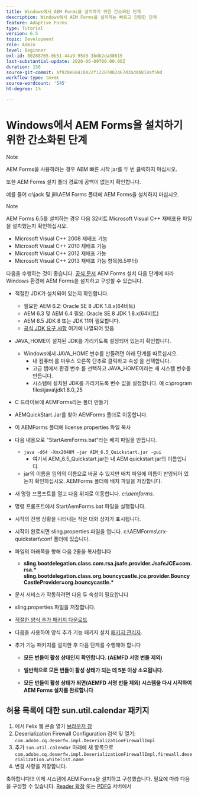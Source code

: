 ```yaml
---
title: Windows에서 AEM Forms을 설치하기 위한 간소화된 단계
description: Windows에서 AEM Forms을 설치하는 빠르고 간편한 단계
feature: Adaptive Forms
type: Tutorial
version: 6.5
topic: Development
role: Admin
level: Beginner
exl-id: 80288765-0b51-44a9-95d3-3bdb2da38615
last-substantial-update: 2020-06-09T00:00:00Z
duration: 158
source-git-commit: af928e60410022f12207082467d3bd9b818af59d
workflow-type: tm+mt
source-wordcount: '545'
ht-degree: 1%

---
```


# Windows에서 AEM Forms을 설치하기 위한 간소화된 단계

>[!NOTE]
>
>AEM Forms을 사용하려는 경우 AEM 빠른 시작 jar를 두 번 클릭하지 마십시오.
>
>또한 AEM Forms 설치 폴더 경로에 공백이 없는지 확인합니다.
>
>예를 들어 c:\jack 및 jill\AEM Forms 폴더에 AEM Forms을 설치하지 마십시오.

>[!NOTE]
>
>AEM Forms 6.5를 설치하는 경우 다음 32비트 Microsoft Visual C++ 재배포용 파일을 설치했는지 확인하십시오.
>
>* Microsoft Visual C++ 2008 재배포 가능
>* Microsoft Visual C++ 2010 재배포 가능
>* Microsoft Visual C++ 2012 재배포 가능
>* Microsoft Visual C++ 2013 재배포 가능 항목(6.5부터)

다음을 수행하는 것이 좋습니다. [공식 문서](https://helpx.adobe.com/kr/experience-manager/6-3/forms/using/installing-configuring-aem-forms-osgi.html) AEM Forms 설치 다음 단계에 따라 Windows 환경에 AEM Forms을 설치하고 구성할 수 있습니다.

* 적절한 JDK가 설치되어 있는지 확인합니다.
   * 필요한 AEM 6.2: Oracle SE 8 JDK 1.8.x(64비트)
   * AEM 6.3 및 AEM 6.4 필요: Oracle SE 8 JDK 1.8.x(64비트)
   * AEM 6.5 JDK 8 또는 JDK 11이 필요합니다.
   * [공식 JDK 요구 사항](https://experienceleague.adobe.com/docs/experience-manager-65/deploying/introduction/technical-requirements.html?lang=ko-KR) 여기에 나열되어 있음
* JAVA_HOME이 설치된 JDK를 가리키도록 설정되어 있는지 확인합니다.
   * Windows에서 JAVA_HOME 변수를 만들려면 아래 단계를 따르십시오.
      * 내 컴퓨터 를 마우스 오른쪽 단추로 클릭하고 속성 을 선택합니다.
      * 고급 탭에서 환경 변수 를 선택하고 JAVA_HOME이라는 새 시스템 변수를 만듭니다.
      * 시스템에 설치된 JDK를 가리키도록 변수 값을 설정합니다. 예 c:\program files\java\jdk1.8.0_25

* C 드라이브에 AEMForms라는 폴더 만들기
* AEMQuickStart.Jar를 찾아 AEMForms 폴더로 이동합니다.
* 이 AEMForms 폴더에 license.properties 파일 복사
* 다음 내용으로 &quot;StartAemForms.bat&quot;라는 배치 파일을 만듭니다.
   * `java -d64 -Xmx2048M -jar AEM_6.5_Quickstart.jar -gui`
      * 여기서 AEM_6.5_Quickstart.jar는 내 AEM quickstart jar의 이름입니다.
   * jar의 이름을 임의의 이름으로 바꿀 수 있지만 배치 파일에 이름이 반영되어 있는지 확인하십시오. AEMForms 폴더에 배치 파일을 저장합니다.

* 새 명령 프롬프트를 열고 다음 위치로 이동합니다. _c:\aemforms_.

* 명령 프롬프트에서 StartAemForms.bat 파일을 실행합니다.

* 시작의 진행 상황을 나타내는 작은 대화 상자가 표시됩니다.

* 시작이 완료되면 sling.properties 파일을 엽니다. c:\AEMForms\crx-quickstart\conf 폴더에 있습니다.

* 파일의 아래쪽을 향해 다음 2줄을 복사합니다
   * **sling.bootdelegation.class.com.rsa.jsafe.provider.JsafeJCE=com.rsa.&#42;** **sling.bootdelegation.class.org.bouncycastle.jce.provider.BouncyCastleProvider=org.bouncycastle.&#42;**
* 문서 서비스가 작동하려면 다음 두 속성이 필요합니다
* sling.properties 파일을 저장합니다.
* [적절한 양식 추가 패키지 다운로드](https://experienceleague.adobe.com/docs/experience-manager-release-information/aem-release-updates/forms-updates/aem-forms-releases.html?lang=en)
* 다음을 사용하여 양식 추가 기능 패키지 설치 [패키지 관리자](http://localhost:4502/crx/packmgr/index.jsp).
* 추가 기능 패키지를 설치한 후 다음 단계를 수행해야 합니다

   * **모든 번들이 활성 상태인지 확인합니다. (AEMFD 서명 번들 제외)**
   * **일반적으로 모든 번들이 활성 상태가 되는 데 5분 이상 소요됩니다.**

   * **모든 번들이 활성 상태가 되면(AEMFD 서명 번들 제외) 시스템을 다시 시작하여 AEM Forms 설치를 완료합니다**

## 허용 목록에 대한 sun.util.calendar 패키지

1. 에서 Felix 웹 콘솔 열기 [브라우저 창](http://localhost:4502/system/console/configMgr)
1. Deserialization Firewall Configuration 검색 및 열기: `com.adobe.cq.deserfw.impl.DeserializationFirewallImpl`
1. 추가 `sun.util.calendar` 아래에 새 항목으로 `com.adobe.cq.deserfw.impl.DeserializationFirewallImpl.firewall.deserialization.whitelist.name`
1. 변경 사항을 저장합니다.

축하합니다!!! 이제 시스템에 AEM Forms을 설치하고 구성했습니다.
필요에 따라 다음을 구성할 수 있습니다.  [Reader 확장](https://experienceleague.adobe.com/docs/experience-manager-learn/forms/document-services/configuring-reader-extension-osgi.html) 또는 [PDFG](https://experienceleague.adobe.com/docs/experience-manager-65/forms/install-aem-forms/osgi-installation/install-configure-document-services.html) 서버에서
